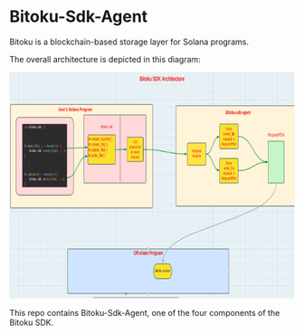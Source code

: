 <H1>Bitoku-Sdk-Agent </H1>

Bitoku is a blockchain-based storage layer for Solana programs.

The overall architecture is depicted in this diagram:

<img src="architecture.png" alt="Bitoku Architecture" width="800" height="400">

This repo contains Bitoku-Sdk-Agent, one of the four components of the Bitoku SDK.
